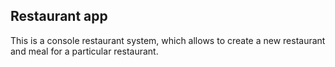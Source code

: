 <h2>Restaurant app</h2>
This is a console restaurant system, which allows to create a new restaurant and meal for a particular restaurant.
